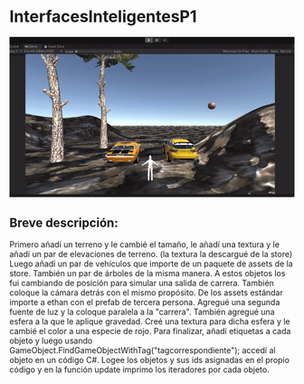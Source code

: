 # InterfacesInteligentesP1

![II](https://github.com/Adrian-alu0101024363/InterfacesInteligentesP1/blob/main/II.gif)

## Breve descripción:
Primero añadí un terreno y le cambié el tamaño, le añadí una textura y le añadí un par de elevaciones de terreno. (la textura la descargué de la store)
Luego añadí un par de vehículos que importe de un paquete de assets de la store. También un par de árboles de la misma manera. A estos objetos los fui cambiando de posición para simular una salida de carrera. También coloque la cámara detrás con el mismo propósito. De los assets estándar importe a ethan con el prefab de tercera persona. 
Agregué una segunda fuente de luz y la coloque paralela a la "carrera". También agregué una esfera a la que le aplique gravedad. Creé una textura para dicha esfera y le cambié el color a una especie de rojo. Para finalizar, añadí etiquetas a cada objeto y luego usando GameObject.FindGameObjectWithTag("tagcorrespondiente"); accedí al objeto en un código C#.
Logee los objetos y sus ids asignadas en el propio código y en la función update imprimo los iteradores por cada objeto.
